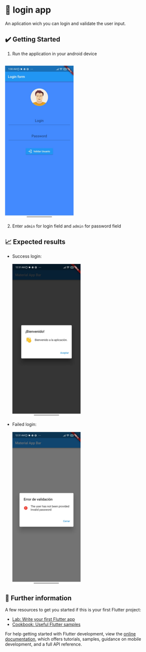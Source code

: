 # 📱 login app

An aplication wich you can login and validate the user input.

## ✔️ Getting Started

1. Run the application in your android device
  <br><br>
  <img src="https://github.com/Juan-Fruto/navigator-flutter-example/blob/master/img/views/home.jpg" height="500">

2. Enter `admin` for login field and `admin` for password field

## 📈 Expected results

- Success login:
  <br><br>
  <img src="https://github.com/Juan-Fruto/navigator-flutter-example/blob/master/img/results/success.jpg" height="500">

- Failed login:
  <br><br>
  <img src="https://github.com/Juan-Fruto/navigator-flutter-example/blob/master/img/results/failed.jpg" height="500">

## 📰 Further information

A few resources to get you started if this is your first Flutter project:

- [Lab: Write your first Flutter app](https://docs.flutter.dev/get-started/codelab)
- [Cookbook: Useful Flutter samples](https://docs.flutter.dev/cookbook)

For help getting started with Flutter development, view the
[online documentation](https://docs.flutter.dev/), which offers tutorials,
samples, guidance on mobile development, and a full API reference.
